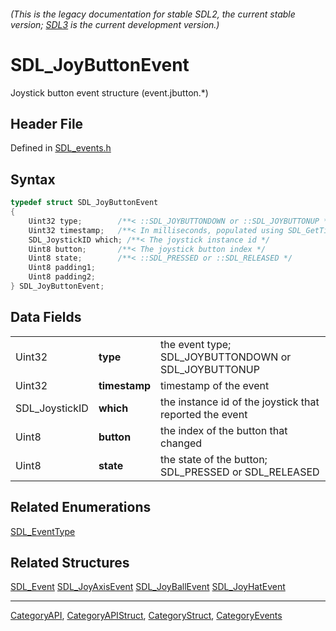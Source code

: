 ###### (This is the legacy documentation for stable SDL2, the current stable version; [SDL3](https://wiki.libsdl.org/SDL3/) is the current development version.)
# SDL_JoyButtonEvent

Joystick button event structure (event.jbutton.*)

## Header File

Defined in [SDL_events.h](https://github.com/libsdl-org/SDL/blob/SDL2/include/SDL_events.h)

## Syntax

```c
typedef struct SDL_JoyButtonEvent
{
    Uint32 type;        /**< ::SDL_JOYBUTTONDOWN or ::SDL_JOYBUTTONUP */
    Uint32 timestamp;   /**< In milliseconds, populated using SDL_GetTicks() */
    SDL_JoystickID which; /**< The joystick instance id */
    Uint8 button;       /**< The joystick button index */
    Uint8 state;        /**< ::SDL_PRESSED or ::SDL_RELEASED */
    Uint8 padding1;
    Uint8 padding2;
} SDL_JoyButtonEvent;
```

## Data Fields

|                |               |                                                         |
| -------------- | ------------- | ------------------------------------------------------- |
| Uint32         | **type**      | the event type; SDL_JOYBUTTONDOWN or SDL_JOYBUTTONUP    |
| Uint32         | **timestamp** | timestamp of the event                                  |
| SDL_JoystickID | **which**     | the instance id of the joystick that reported the event |
| Uint8          | **button**    | the index of the button that changed                    |
| Uint8          | **state**     | the state of the button; SDL_PRESSED or SDL_RELEASED    |

## Related Enumerations

[SDL_EventType](SDL_EventType)

## Related Structures

[SDL_Event](SDL_Event)
[SDL_JoyAxisEvent](SDL_JoyAxisEvent)
[SDL_JoyBallEvent](SDL_JoyBallEvent)
[SDL_JoyHatEvent](SDL_JoyHatEvent)

----
[CategoryAPI](CategoryAPI), [CategoryAPIStruct](CategoryAPIStruct), [CategoryStruct](CategoryStruct), [CategoryEvents](CategoryEvents)


